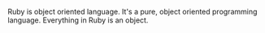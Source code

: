 Ruby is object oriented language. It's a pure, object oriented programming language. Everything in Ruby is an object.

